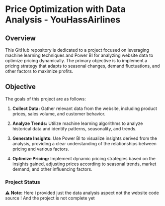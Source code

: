 
# Price Optimization with Data Analysis - YouHassAirlines

## Overview

This GitHub repository is dedicated to a project focused on leveraging machine learning techniques and Power BI for analyzing website data to optimize pricing dynamically. The primary objective is to implement a pricing strategy that adapts to seasonal changes, demand fluctuations, and other factors to maximize profits.

## Objective

The goals of this project are as follows:

1. **Collect Data:** Gather relevant data from the website, including product prices, sales volume, and customer behavior.

2. **Analyze Trends:** Utilize machine learning algorithms to analyze historical data and identify patterns, seasonality, and trends.

3. **Generate Insights:** Use Power BI to visualize insights derived from the analysis, providing a clear understanding of the relationships between pricing and various factors.

4. **Optimize Pricing:** Implement dynamic pricing strategies based on the insights gained, adjusting prices according to seasonal trends, market demand, and other influencing factors.

### Project Status

:warning: **Note:** Here i provided just the data analysis aspect not the website code source ! And the project is not complete yet




